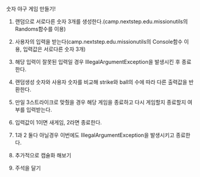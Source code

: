 숫자 야구 게임 만들기!

1. 랜덤으로 서로다른 숫자 3개를 생성한다.(camp.nextstep.edu.missionutils의 Randoms함수를 이용)
2. 사용자의 입력을 받는다(camp.nextstep.edu.missionutils의 Console함수 이용, 입력값은 서로다른 숫자 3개)
3. 해당 입력이 잘못된 입력일 경우 IllegalArgumentException을 발생시킨 후 종료한다.
4. 랜덤생성 숫자와 사용자 숫자를 비교해 strike와 ball의 수에 따라 다른 출력값을 반환한다.
5. 만일 3스트라이크로 맞췄을 경우 해당 게임을 종료하고 다시 게임할지 종료할지 여부를 입력받는다.
6. 입력값이 1이면 새게임, 2라면 종료한다.
7. 1과 2 둘다 아닐경우 이번에도 IllegalArgumentException을 발생시키고 종료한다.

1. 추가적으로 캡슐화 해보기
2. 주석을 달기